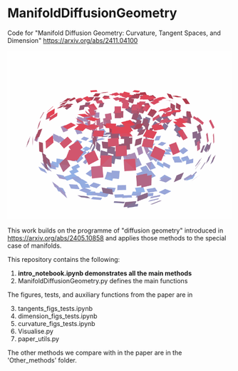 # ManifoldDiffusionGeometry

Code for "Manifold Diffusion Geometry: Curvature, Tangent Spaces, and Dimension"
https://arxiv.org/abs/2411.04100

![](https://github.com/Iolo-Jones/ManifoldDiffusionGeometry/blob/main/bundle_gif.gif)

This work builds on the programme of "diffusion geometry" introduced in https://arxiv.org/abs/2405.10858 and applies those methods to the special case of manifolds.

This repository contains the following:

1. **intro_notebook.ipynb demonstrates all the main methods**
2. ManifoldDiffusionGeometry.py defines the main functions

The figures, tests, and auxiliary functions from the paper are in

3. tangents_figs_tests.ipynb
4. dimension_figs_tests.ipynb
6. curvature_figs_tests.ipynb
7. Visualise.py
8. paper_utils.py

The other methods we compare with in the paper are in the 'Other_methods' folder.
